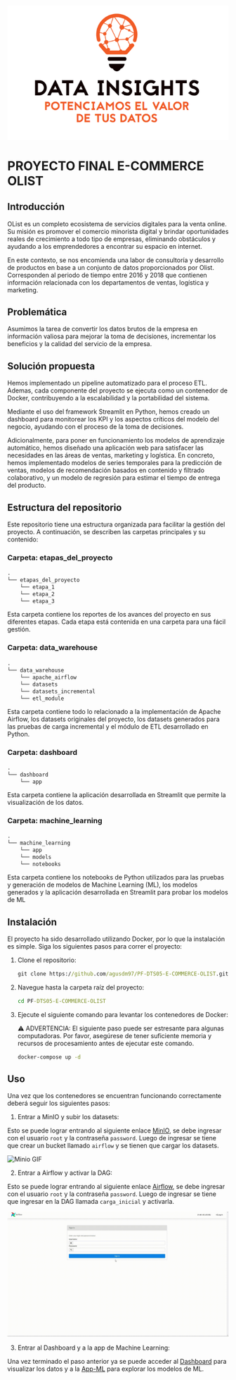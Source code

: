 <p align="center">
  <img src="etapas_del_proyecto/_src/logo_white.png" alt="Logo Data Insights">
</p>

# PROYECTO FINAL E-COMMERCE OLIST

## Introducción

OList es un completo ecosistema de servicios digitales para la venta online. Su misión es promover el comercio minorista digital y brindar oportunidades reales de crecimiento a todo tipo de empresas, eliminando obstáculos y ayudando a los emprendedores a encontrar su espacio en internet.

En este contexto, se nos encomienda una labor de consultoría y desarrollo de productos en base a un conjunto de datos proporcionados por Olist. Corresponden al periodo de tiempo entre 2016 y 2018 que contienen información relacionada con los departamentos de ventas, logística y marketing.

## Problemática

Asumimos la tarea de convertir los datos brutos de la empresa en información valiosa para mejorar la toma de decisiones, incrementar los beneficios y la calidad del servicio de la empresa.

## Solución propuesta

Hemos implementado un pipeline automatizado para el proceso ETL. Ademas, cada componente del proyecto se ejecuta como un contenedor de Docker, contribuyendo a la escalabilidad y la portabilidad del sistema.

Mediante el uso del framework Streamlit en Python, hemos creado un dashboard para monitorear los KPI y los aspectos críticos del modelo del negocio, ayudando con el proceso de la toma de decisiones.

Adicionalmente, para poner en funcionamiento los modelos de aprendizaje automático, hemos diseñado una aplicación web para satisfacer las necesidades en las áreas de ventas, marketing y logística. En concreto, hemos implementado modelos de series temporales para la predicción de ventas, modelos de recomendación basados ​​en contenido y filtrado colaborativo, y un modelo de regresión para estimar el tiempo de entrega del producto.

## Estructura del repositorio

Este repositorio tiene una estructura organizada para facilitar la gestión del proyecto. A continuación, se describen las carpetas principales y su contenido:

### Carpeta: etapas_del_proyecto

```
.
└── etapas_del_proyecto
    └── etapa_1
    └── etapa_2
    └── etapa_3

```

Esta carpeta contiene los reportes de los avances del proyecto en sus diferentes etapas. Cada etapa está contenida en una carpeta para una fácil gestión.

### Carpeta: data_warehouse

```
.
└── data_warehouse
    └── apache_airflow
    └── datasets
    └── datasets_incremental
    └── etl_module
```

Esta carpeta contiene todo lo relacionado a la implementación de Apache Airflow, los datasets originales del proyecto, los datasets generados para las pruebas de carga incremental y el módulo de ETL desarrollado en Python.

### Carpeta: dashboard

```
.
└── dashboard
    └── app
```

Esta carpeta contiene la aplicación desarrollada en Streamlit que permite la visualización de los datos.

### Carpeta: machine_learning

```
.
└── machine_learning
    └── app
    └── models
    └── notebooks
```

Esta carpeta contiene los notebooks de Python utilizados para las pruebas y generación de modelos de Machine Learning (ML), los modelos generados y la aplicación desarrollada en Streamlit para probar los modelos de ML

## Instalación

El proyecto ha sido desarrollado utilizando Docker, por lo que la instalación es simple. Siga los siguientes pasos para correr el proyecto:

1.  Clone el repositorio:

    ```cmd
    git clone https://github.com/agusdm97/PF-DTS05-E-COMMERCE-OLIST.git
    ```

2.  Navegue hasta la carpeta raíz del proyecto:

    ```cmd
    cd PF-DTS05-E-COMMERCE-OLIST
    ```

3.  Ejecute el siguiente comando para levantar los contenedores de Docker:

    :warning: ADVERTENCIA: El siguiente paso puede ser estresante para algunas computadoras. Por favor, asegúrese
    de tener suficiente memoria y recursos de procesamiento antes de ejecutar este comando.

    ```cmd
    docker-compose up -d
    ```

## Uso

Una vez que los contenedores se encuentran funcionando correctamente deberá seguir los siguientes pasos:

1. Entrar a MinIO y subir los datasets:

Esto se puede lograr entrando al siguiente enlace [MinIO](http://localhost:9090), se debe ingresar con el usuario `root` y la contraseña `password`. Luego de ingresar se tiene que crear un bucket llamado `airflow` y se tienen que cargar los datasets.

![Minio GIF](etapas_del_proyecto/_src/MinIO.gif)

2. Entrar a Airflow y activar la DAG:

Esto se puede lograr entrando al siguiente enlace [Airflow](http://localhost:8080), se debe ingresar con el usuario `root` y la contraseña `password`. Luego de ingresar se tiene que ingresar en la DAG llamada `carga_inicial` y activarla.

![Airflow GIF](etapas_del_proyecto/_src/Airflow.gif)

3. Entrar al Dashboard y a la app de Machine Learning:

Una vez terminado el paso anterior ya se puede acceder al [Dashboard](http://localhost:5050) para visualizar los datos y a la [App-ML](http://localhost:5000) para explorar los modelos de ML.
